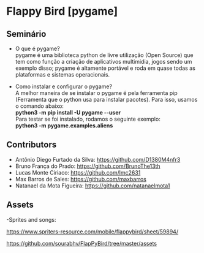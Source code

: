 # Flappy Bird [pygame]

## Seminário

- O que é pygame?  
pygame é uma biblioteca python de livre utilização (Open Source) que tem como função a criação de aplicativos multimidia, jogos sendo um exemplo disso; pygame é altamente portável e roda em quase todas as plataformas e sistemas operacionais.

- Como instalar e configurar o pygame?  
A melhor maneira de se instalar o pygame é pela ferramenta pip (Ferramenta que o python usa para instalar pacotes). Para isso, usamos o comando abaixo:  
**python3 -m pip install -U pygame --user**  
Para testar se foi instalado, rodamos o seguinte exemplo:  
**python3 -m pygame.examples.aliens**  


## Contributors

- Antônio Diego Furtado da Silva: https://github.com/D1380M4nfr3
- Bruno França do Prado: https://github.com/BrunoThe13th
- Lucas Monte Ciriaco: https://github.com/lmc2631
- Max Barros de Sales: https://github.com/maxbarros
- Natanael da Mota Figueira: https://github.com/natanaelmota1

## Assets

-Sprites and songs:

https://www.spriters-resource.com/mobile/flappybird/sheet/59894/

https://github.com/sourabhv/FlapPyBird/tree/master/assets
